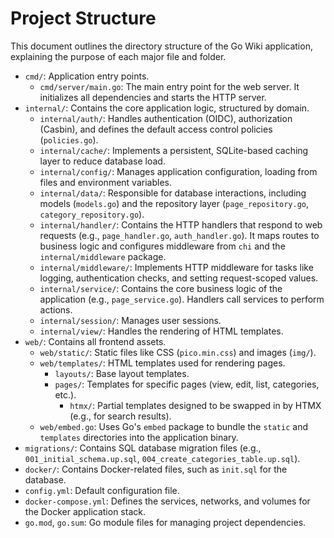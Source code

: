 # Project Structure

This document outlines the directory structure of the Go Wiki application, explaining the purpose of each major file and folder.

-   `cmd/`: Application entry points.
    -   `cmd/server/main.go`: The main entry point for the web server. It initializes all dependencies and starts the HTTP server.
-   `internal/`: Contains the core application logic, structured by domain.
    -   `internal/auth/`: Handles authentication (OIDC), authorization (Casbin), and defines the default access control policies (`policies.go`).
    -   `internal/cache/`: Implements a persistent, SQLite-based caching layer to reduce database load.
    -   `internal/config/`: Manages application configuration, loading from files and environment variables.
    -   `internal/data/`: Responsible for database interactions, including models (`models.go`) and the repository layer (`page_repository.go`, `category_repository.go`).
    -   `internal/handler/`: Contains the HTTP handlers that respond to web requests (e.g., `page_handler.go`, `auth_handler.go`). It maps routes to business logic and configures middleware from `chi` and the `internal/middleware` package.
    -   `internal/middleware/`: Implements HTTP middleware for tasks like logging, authentication checks, and setting request-scoped values.
    -   `internal/service/`: Contains the core business logic of the application (e.g., `page_service.go`). Handlers call services to perform actions.
    -   `internal/session/`: Manages user sessions.
    -   `internal/view/`: Handles the rendering of HTML templates.
-   `web/`: Contains all frontend assets.
    -   `web/static/`: Static files like CSS (`pico.min.css`) and images (`img/`).
    -   `web/templates/`: HTML templates used for rendering pages.
        -   `layouts/`: Base layout templates.
        -   `pages/`: Templates for specific pages (view, edit, list, categories, etc.).
            -   `htmx/`: Partial templates designed to be swapped in by HTMX (e.g., for search results).
    -   `web/embed.go`: Uses Go's `embed` package to bundle the `static` and `templates` directories into the application binary.
-   `migrations/`: Contains SQL database migration files (e.g., `001_initial_schema.up.sql`, `004_create_categories_table.up.sql`).
-   `docker/`: Contains Docker-related files, such as `init.sql` for the database.
-   `config.yml`: Default configuration file.
-   `docker-compose.yml`: Defines the services, networks, and volumes for the Docker application stack.
-   `go.mod`, `go.sum`: Go module files for managing project dependencies.

